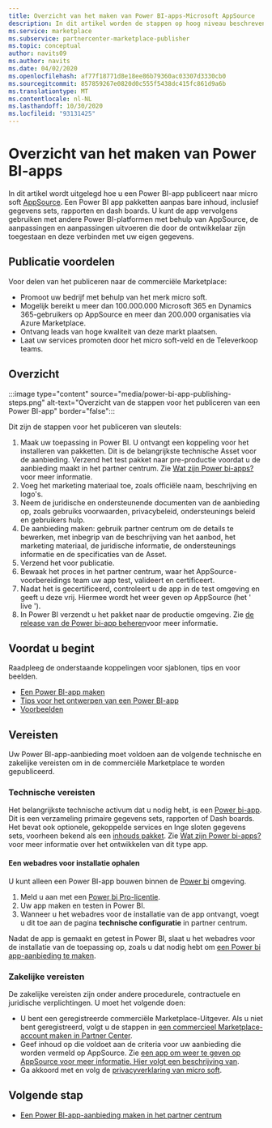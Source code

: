 ```yaml
---
title: Overzicht van het maken van Power BI-apps-Microsoft AppSource
description: In dit artikel worden de stappen op hoog niveau beschreven voor het publiceren van een Power BI-app naar Microsoft AppSource. De technische en zakelijke vereisten waaraan uw Power BI-app moet voldoen om te worden gepubliceerd op de commerciële Marketplace, worden ook verschaft.
ms.service: marketplace
ms.subservice: partnercenter-marketplace-publisher
ms.topic: conceptual
author: navits09
ms.author: navits
ms.date: 04/02/2020
ms.openlocfilehash: af77f18771d8e18ee86b79360ac03307d3330cb0
ms.sourcegitcommit: 857859267e0820d0c555f5438dc415fc861d9a6b
ms.translationtype: MT
ms.contentlocale: nl-NL
ms.lasthandoff: 10/30/2020
ms.locfileid: "93131425"
---
```

# <a name="power-bi-app-creation-overview"></a>Overzicht van het maken van Power BI-apps

In dit artikel wordt uitgelegd hoe u een Power BI-app publiceert naar micro soft [AppSource](https://appsource.microsoft.com/). Een Power BI app pakketten aanpas bare inhoud, inclusief gegevens sets, rapporten en dash boards. U kunt de app vervolgens gebruiken met andere Power BI-platformen met behulp van AppSource, de aanpassingen en aanpassingen uitvoeren die door de ontwikkelaar zijn toegestaan en deze verbinden met uw eigen gegevens.

## <a name="publishing-benefits"></a>Publicatie voordelen

Voor delen van het publiceren naar de commerciële Marketplace:

- Promoot uw bedrijf met behulp van het merk micro soft.
- Mogelijk bereikt u meer dan 100.000.000 Microsoft 365 en Dynamics 365-gebruikers op AppSource en meer dan 200.000 organisaties via Azure Marketplace.
- Ontvang leads van hoge kwaliteit van deze markt plaatsen.
- Laat uw services promoten door het micro soft-veld en de Televerkoop teams.

## <a name="overview"></a>Overzicht

:::image type="content" source="media/power-bi-app-publishing-steps.png" alt-text="Overzicht van de stappen voor het publiceren van een Power BI-app" border="false":::

Dit zijn de stappen voor het publiceren van sleutels:

1. Maak uw toepassing in Power BI. U ontvangt een koppeling voor het installeren van pakketten. Dit is de belangrijkste technische Asset voor de aanbieding. Verzend het test pakket naar pre-productie voordat u de aanbieding maakt in het partner centrum. Zie [Wat zijn Power bi-apps?](/power-bi/service-template-apps-overview)voor meer informatie.
2. Voeg het marketing materiaal toe, zoals officiële naam, beschrijving en logo's.
3. Neem de juridische en ondersteunende documenten van de aanbieding op, zoals gebruiks voorwaarden, privacybeleid, ondersteunings beleid en gebruikers hulp.
4. De aanbieding maken: gebruik partner centrum om de details te bewerken, met inbegrip van de beschrijving van het aanbod, het marketing materiaal, de juridische informatie, de ondersteunings informatie en de specificaties van de Asset.
5. Verzend het voor publicatie.
6. Bewaak het proces in het partner centrum, waar het AppSource-voorbereidings team uw app test, valideert en certificeert.
7. Nadat het is gecertificeerd, controleert u de app in de test omgeving en geeft u deze vrij. Hiermee wordt het weer geven op AppSource (het ' live ').
8. In Power BI verzendt u het pakket naar de productie omgeving. Zie [de release van de Power bi-app beheren](/power-bi/service-template-apps-create#manage-the-template-app-release)voor meer informatie.

## <a name="before-you-begin"></a>Voordat u begint

Raadpleeg de onderstaande koppelingen voor sjablonen, tips en voor beelden.

- [Een Power BI-app maken](/power-bi/service-template-apps-create)
- [Tips voor het ontwerpen van een Power BI-app](/power-bi/service-template-apps-tips)
- [Voorbeelden](/power-bi/service-template-apps-samples)

## <a name="requirements"></a>Vereisten

Uw Power BI-app-aanbieding moet voldoen aan de volgende technische en zakelijke vereisten om in de commerciële Marketplace te worden gepubliceerd.

### <a name="technical-requirements"></a>Technische vereisten

Het belangrijkste technische activum dat u nodig hebt, is een [Power bi-app](/power-bi/connect-data/service-template-apps-overview). Dit is een verzameling primaire gegevens sets, rapporten of Dash boards. Het bevat ook optionele, gekoppelde services en Inge sloten gegevens sets, voorheen bekend als een [inhouds pakket](/power-bi/service-organizational-content-pack-introduction). Zie [Wat zijn Power bi-apps?](/power-bi/connect-data/service-template-apps-overview)voor meer informatie over het ontwikkelen van dit type app.

#### <a name="get-an-installation-web-address"></a>Een webadres voor installatie ophalen

U kunt alleen een Power BI-app bouwen binnen de [Power bi](https://powerbi.microsoft.com/) omgeving.

1. Meld u aan met een [Power bi Pro-licentie](/power-bi/service-admin-purchasing-power-bi-pro).
2. Uw app maken en testen in Power BI.
3. Wanneer u het webadres voor de installatie van de app ontvangt, voegt u dit toe aan de pagina **technische configuratie** in partner centrum.

Nadat de app is gemaakt en getest in Power BI, slaat u het webadres voor de installatie van de toepassing op, zoals u dat nodig hebt om [een Power bi app-aanbieding te maken](create-power-bi-app-offer.md).

### <a name="business-requirements"></a>Zakelijke vereisten

De zakelijke vereisten zijn onder andere procedurele, contractuele en juridische verplichtingen. U moet het volgende doen:

- U bent een geregistreerde commerciële Marketplace-Uitgever. Als u niet bent geregistreerd, volgt u de stappen in [een commercieel Marketplace-account maken in Partner Center](create-account.md).
- Geef inhoud op die voldoet aan de criteria voor uw aanbieding die worden vermeld op AppSource. Zie [een app om weer te geven op AppSource voor meer informatie. Hier volgt een beschrijving van](https://appsource.microsoft.com/blogs/have-an-app-to-list-on-appsource-here-s-how).
- Ga akkoord met en volg de [privacyverklaring van micro soft](https://privacy.microsoft.com/privacystatement).

## <a name="next-step"></a>Volgende stap

- [Een Power BI-app-aanbieding maken in het partner centrum](create-power-bi-app-offer.md)